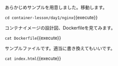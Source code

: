 あらかじめサンプルを用意しました。移動します。

`cd container-lesson/day1/nginx`{{execute}}

コンテナイメージの設計図、Dockerfileを見てみます。

`cat Dockerfile`{{execute}}

サンプルファイルです。適当に書き換えてもいいです。

`cat index.html`{{execute}}
